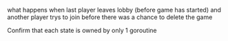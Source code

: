 what happens when last player leaves lobby (before game has started) and another player trys to join before there was a chance to delete the game


Confirm that each state is owned by only 1 goroutine